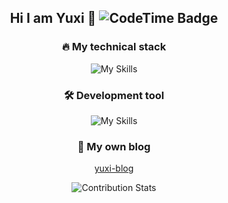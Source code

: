 <div align='center'>
  
## Hi I am Yuxi 👋      <img href="https://codetime.dev" alt="CodeTime Badge" src="https://img.shields.io/endpoint?style=social&color=222&url=https%3A%2F%2Fapi.codetime.dev%2Fshield%3Fid%3D23023%26project%3D%26in=0">


### 🔥 My technical stack

![My Skills](https://skillicons.dev/icons?i=js,ts,nodejs,vue,pinia,vite,rollup,vitest,nest,express,python,java,spring,apple&perline=7)

### 🛠 Development tool

![My Skills](https://skillicons.dev/icons?i=vscode,webstorm,pycharm,idea&perline=7)
   
### 💫 My own blog

[yuxi-blog](https://course.pink/#/home)

![Contribution Stats](https://github-contribution-stats.vercel.app/api/?username=yuxi-ovo)
</div>

